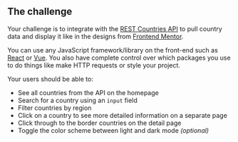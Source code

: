## The challenge

Your challenge is to integrate with the [REST Countries API](https://restcountries.eu) to pull country data and display it like in the designs from [Frontend Mentor](https://www.frontendmentor.io/challenges/rest-countries-api-with-color-theme-switcher-5cacc469fec04111f7b848ca).

You can use any JavaScript framework/library on the front-end such as [React](https://reactjs.org) or [Vue](https://vuejs.org). You also have complete control over which packages you use to do things like make HTTP requests or style your project.

Your users should be able to:

- See all countries from the API on the homepage
- Search for a country using an `input` field
- Filter countries by region
- Click on a country to see more detailed information on a separate page
- Click through to the border countries on the detail page
- Toggle the color scheme between light and dark mode _(optional)_
